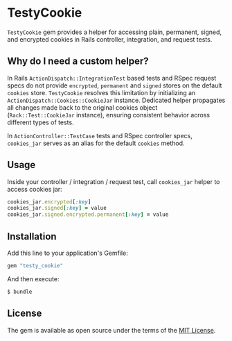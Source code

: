# TestyCookie

`TestyCookie` gem provides a helper for accessing plain, permanent, signed, and encrypted cookies in Rails controller, integration, and request tests.

## Why do I need a custom helper?

In Rails `ActionDispatch::IntegrationTest` based tests and RSpec request specs do not provide `encrypted`, `permanent` and `signed` stores on the default `cookies` store. `TestyCookie` resolves this limitation by initializing an `ActionDispatch::Cookies::CookieJar` instance. Dedicated helper propagates all changes made back to the original cookies object (`Rack::Test::CookieJar` instance), ensuring consistent behavior across different types of tests.

In `ActionController::TestCase` tests and RSpec controller specs, `cookies_jar` serves as an alias for the default `cookies` method.

## Usage

Inside your controller / integration / request test, call `cookies_jar` helper to access cookies jar:

```ruby
cookies_jar.encrypted[:key]
cookies_jar.signed[:key] = value
cookies_jar.signed.encrypted.permanent[:key] = value
```

## Installation

Add this line to your application's Gemfile:

```ruby
gem "testy_cookie"
```

And then execute:

```bash
$ bundle
```

## License

The gem is available as open source under the terms of the [MIT License](https://opensource.org/licenses/MIT).

